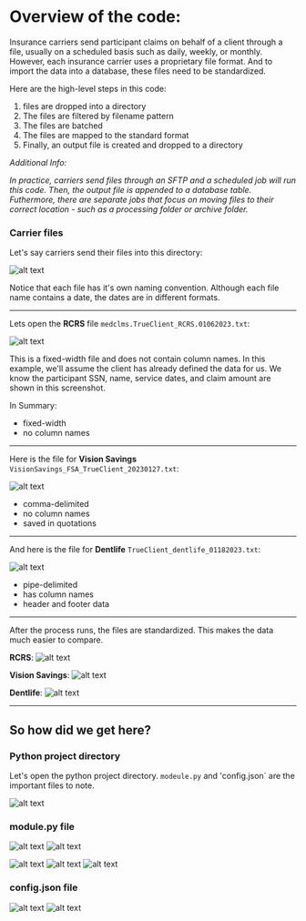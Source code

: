 # Overview of the code: 
Insurance carriers send participant claims on behalf of a client through a file, usually on a scheduled basis such as daily, weekly, or monthly. However, each insurance carrier uses a proprietary file format. And to import the data into a database, these files need to be standardized. 

Here are the high-level steps in this code: 
1) files are dropped into a directory
2) The files are filtered by filename pattern
3) The files are batched
4) The files are mapped to the standard format
5) Finally, an output file is created and dropped to a directory



*Additional Info:*

*In practice, carriers send files through an SFTP and a scheduled job will run this code. Then, the output file is appended to a database table. Futhermore, there are separate jobs that focus on moving files to their correct location - such as a processing folder or archive folder.* 



### Carrier files
Let's say carriers send their files into this directory: 

![alt text](images/carrier_files.png)

Notice that each file has it's own naming convention. Although each file name contains a date, the dates are in different formats. 

---


Lets open the **RCRS** file `medclms.TrueClient_RCRS.01062023.txt`: 


![alt text](images/RCRS.png)

This is a fixed-width file and does not contain column names. In this example, we'll assume the client has already defined the data for us. We know the participant SSN, name, service dates, and claim amount are shown in this screenshot. 

In Summary: 
 - fixed-width
 - no column names


---
Here is the file for **Vision Savings** `VisionSavings_FSA_TrueClient_20230127.txt`: 

![alt text](images/Vision_Savings.png)

- comma-delimited
- no column names
- saved in quotations

---
And here is the file for **Dentlife** `TrueClient_dentlife_01182023.txt`: 

![alt text](images/Dentlife.png)
- pipe-delimited
- has column names
- header and footer data



---

After the process runs, the files are standardized. This makes the data much easier to compare.

**RCRS**: 
![alt text](images/RCRS_mapped.png)

**Vision Savings**:
![alt text](images/Vision_Savings_mapped.png)

**Dentlife**:
![alt text](images/Dentlife_mapped.png)

---

## So how did we get here? 
### Python project directory
Let's open the python project directory. `modeule.py` and 'config.json` are the important files to note. 

![alt text](images/py_folder.png)

### module.py file

![alt text](images/module_1.png)
![alt text](images/module_2.png)

![alt text](images/module_read.png)
![alt text](images/module_map.png)
![alt text](images/module_dict.png)

### config.json file

![alt text](images/config_1.png)
![alt text](images/config_RCRS.png)

